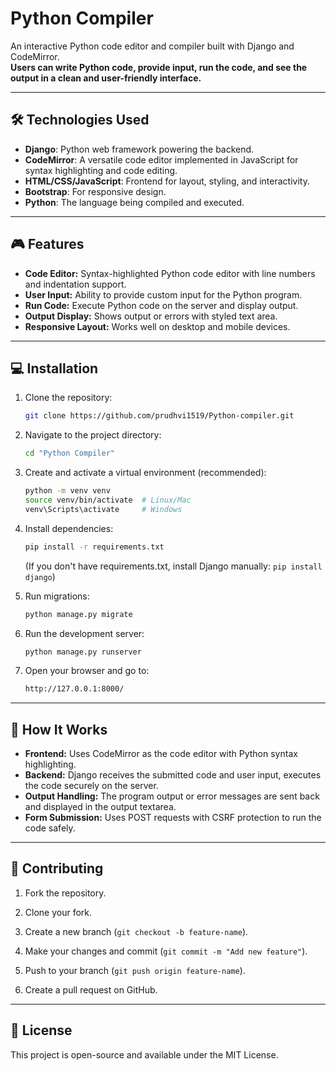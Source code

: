 # Python Compiler

An interactive Python code editor and compiler built with Django and CodeMirror.  
**Users can write Python code, provide input, run the code, and see the output in a clean and user-friendly interface.**

---

## 🛠️ Technologies Used

- **Django**: Python web framework powering the backend.
- **CodeMirror**: A versatile code editor implemented in JavaScript for syntax highlighting and code editing.
- **HTML/CSS/JavaScript**: Frontend for layout, styling, and interactivity.
- **Bootstrap**: For responsive design.
- **Python**: The language being compiled and executed.

---

## 🎮 Features

- **Code Editor:** Syntax-highlighted Python code editor with line numbers and indentation support.
- **User Input:** Ability to provide custom input for the Python program.
- **Run Code:** Execute Python code on the server and display output.
- **Output Display:** Shows output or errors with styled text area.
- **Responsive Layout:** Works well on desktop and mobile devices.

---

## 💻 Installation

1. Clone the repository:  
   ```bash
   git clone https://github.com/prudhvi1519/Python-compiler.git
   ```

3. Navigate to the project directory:  
   ```bash
   cd "Python Compiler"
   ```

5. Create and activate a virtual environment (recommended):  
   ```bash
   python -m venv venv
   source venv/bin/activate  # Linux/Mac
   venv\Scripts\activate     # Windows
   ```

6. Install dependencies:  
   ```bash
   pip install -r requirements.txt
   ```
   (If you don't have requirements.txt, install Django manually: `pip install django`)

8. Run migrations:
   ```bash
   python manage.py migrate
   ```

9. Run the development server:
   ```bash
   python manage.py runserver
   ```

10. Open your browser and go to:
    ```bash
    http://127.0.0.1:8000/
    ```

---

## 🤖 How It Works

- **Frontend:** Uses CodeMirror as the code editor with Python syntax highlighting.
- **Backend:** Django receives the submitted code and user input, executes the code securely on the server.
- **Output Handling:** The program output or error messages are sent back and displayed in the output textarea.
- **Form Submission:** Uses POST requests with CSRF protection to run the code safely.

---

## 👥 Contributing

1. Fork the repository.

2. Clone your fork.

3. Create a new branch (`git checkout -b feature-name`).

4. Make your changes and commit (`git commit -m "Add new feature"`).

5. Push to your branch (`git push origin feature-name`).

6. Create a pull request on GitHub.

---

## 📜 License
This project is open-source and available under the MIT License.
